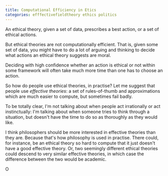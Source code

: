 ```yaml
---
title: Computational Efficiency in Etics 
categories: efffectivefieldtheory ethics politics 
---
```


An ethical theory, given a set of data, prescribes a best action, or a set of
ethical actions.

But ethical theories are not computationally efficient. That is, given some set
of  data, you
might have to do a lot of arguing and thinking to decide what actions an
ethical theory suggests are moral.

Deciding with high confidence whether an action is ethical or not within
some framework will often take much more time than one has to choose an action.

So how do people use ethical theories, in practise? Let me suggest that people
use *effective theories*: a set of rules-of-thumb and approximations which are
much easier to compute, but sometimes fail badly.

To be totally clear, I'm not talking about when people act irrationally or act instinctually: I'm
talking about when someone tries to think through a situation, but doesn't have
the time to do so as thoroughly as they would like. 

I think philosophers should be more interested in effective theories than they are. Because that's how
philosophy is used in practise. There could, for instance, be an ethical theory so hard to
compute that it just doesn't have a good effective theory. Or, two seemingly different
ethical theories could descend to very similar effective theories, in which case
the difference between the two would be academic.

O
